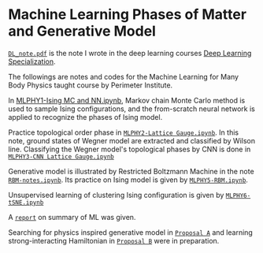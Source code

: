 # Machine Learning Phases of Matter and Generative Model
[`DL_note.pdf`](https://github.com/JSKao/ML_Phys/blob/master/DL_note.pdf) is the note I wrote in the deep learning courses [Deep Learning Specialization](https://www.coursera.org/specializations/deep-learning).

The followings are notes and codes for the Machine Learning for Many Body Physics taught course by Perimeter Institute.


In [MLPHY1-Ising MC and NN.ipynb](https://github.com/JSKao/ML_Phys/blob/master/MLPHY1%20-%20Ising%20MC%20and%20NN.ipynb), Markov chain Monte Carlo method is used to sample Ising configurations, and the from-scratch neural network is applied to recognize the phases of Ising model.

Practice topological order phase in [`MLPHY2-Lattice Gauge.ipynb`](https://github.com/JSKao/ML_Phys/blob/master/MLPHY2%20-%20Lattice%20Gauge.ipynb). In this note, ground states of Wegner model are extracted and classified by Wilson line. Classifying the Wegner model's topological phases by CNN is done in [`MLPHY3-CNN Lattice Gauge.ipynb`](https://github.com/JSKao/ML_Phys/blob/master/MLPHY3%20-%20CNN%20Lattice%20Gauge.ipynb)

Generative model is illustrated by Restricted Boltzmann Machine in the note [`RBM-notes.ipynb`](https://github.com/JSKao/ML_Phys/blob/master/RBM-notes.ipynb). Its practice on Ising model is given by [`MLPHY5-RBM.ipynb`](https://github.com/JSKao/ML_Phys/blob/master/MLPHY5-%20RBM.ipynb).

Unsupervised learning of clustering Ising configuration is given by [`MLPHY6-tSNE.ipynb`](https://github.com/JSKao/ML_Phys/blob/master/MLPHY6%20-%20tSNE.ipynb)

A [`report`](https://github.com/JSKao/ML_Phys/blob/master/Report20191025.pdf) on summary of ML was given.

Searching for physics inspired generative model in [`Proposal A`](https://github.com/JSKao/ML_Phys/blob/master/QST-VB.pdf) and learning strong-interacting Hamiltonian in [`Proposal B`](https://github.com/JSKao/ML_Phys/blob/master/ProposalML.pdf) were in preparation.

